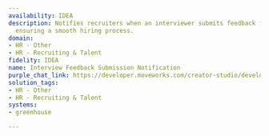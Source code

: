 ```yaml
---
availability: IDEA
description: Notifies recruiters when an interviewer submits feedback for a candidate,
  ensuring a smooth hiring process.
domain:
- HR - Other
- HR - Recruiting & Talent
fidelity: IDEA
name: Interview Feedback Submission Notification
purple_chat_link: https://developer.moveworks.com/creator-studio/developer-tools/purple-chat/?conversation=%7B%22startTimestamp%22%3A%2211%3A43+AM%22%2C%22messages%22%3A%5B%7B%22parts%22%3A%5B%7B%22richText%22%3A%22%F0%9F%94%94+%3Cb%3ENew+Interview+Feedback+Submitted%3C%2Fb%3E%22%7D%2C%7B%22richText%22%3A%22%3Cbr%3E%F0%9F%93%8C+%3Cb%3ECandidate%3A%3C%2Fb%3E+John+Doe%3Cbr%3E%F0%9F%93%8C+%3Cb%3EJob+Role%3A%3C%2Fb%3E+Software+Engineer%3Cbr%3E%F0%9F%93%8C+%3Cb%3EInterviewer%3A%3C%2Fb%3E+Jane+Smith%3Cbr%3E%F0%9F%93%8C+%3Cb%3EFeedback+Status%3A%3C%2Fb%3E+Submitted%22%7D%2C%7B%22richText%22%3A%22Would+you+like+to+review+the+feedback+now%3F%22%7D%2C%7B%22buttons%22%3A%5B%7B%22buttonText%22%3A%22Review+Feedback%22%2C%22style%22%3A%22filled%22%7D%2C%7B%22buttonText%22%3A%22Later%22%2C%22style%22%3A%22outlined%22%7D%5D%7D%5D%2C%22role%22%3A%22assistant%22%7D%5D%7D
solution_tags:
- HR - Other
- HR - Recruiting & Talent
systems:
- greenhouse

---
```

